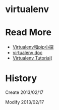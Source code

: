 # virtualenv #

# Read More #

* [Virtualenv和pip小探](http://mengzhuo.org/blog/virtualenv%E5%92%8Cpip%E5%B0%8F%E6%8E%A2.html)
* [virtualenv doc](https://virtualenv-chinese-docs.readthedocs.org/en/latest/)
* [Virtualenv Tutorial](http://simononsoftware.com/virtualenv-tutorial/)(

# History #

Create 2013/02/17

Modify 2013/02/17
